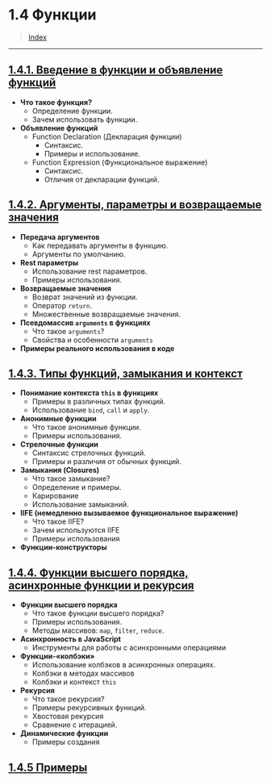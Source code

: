 # **1.4 Функции**

> [Index](./0%20Index.md)

---

## [1.4.1. Введение в функции и объявление функций](./1.4.1%20Введение%20в%20функции%20и%20объявление%20функций.md)

-   **Что такое функция?**
    -   Определение функции.
    -   Зачем использовать функции.
-   **Объявление функций**
    -   Function Declaration (Декларация функции)
        -   Синтаксис.
        -   Примеры и использование.
    -   Function Expression (Функциональное выражение)
        -   Синтаксис.
        -   Отличия от декларации функций.

## [1.4.2. Аргументы, параметры и возвращаемые значения](./1.4.2%20Аргументы,%20параметры%20и%20возвращаемые%20значения.md)

-   **Передача аргументов**
    -   Как передавать аргументы в функцию.
    -   Аргументы по умолчанию.
-   **Rest параметры**
    -   Использование rest параметров.
    -   Примеры использования.
-   **Возвращаемые значения**
    -   Возврат значений из функции.
    -   Оператор `return`.
    -   Множественные возвращаемые значения.
-   **Псевдомассив `arguments` в функциях**
    -   Что такое `arguments`?
    -   Свойства и особенности `arguments`
-   **Примеры реального использования в коде**

## [1.4.3. Типы функций, замыкания и контекст](./1.4.3%20Типы%20функций,%20замыкания%20и%20контекст.md)

-   **Понимание контекста `this` в функциях**
    -   Примеры в различных типах функций.
    -   Использование `bind`, `call` и `apply`.
-   **Анонимные функции**
    -   Что такое анонимные функции.
    -   Примеры использования.
-   **Стрелочные функции**
    -   Синтаксис стрелочных функций.
    -   Примеры и различия от обычных функций.
-   **Замыкания (Closures)**
    -   Что такое замыкание?
    -   Определение и примеры.
    -   Карирование
    -   Использование замыканий.
-   **IIFE (немедленно вызываемое функциональное выражение)**
    -   Что такое IIFE?
    -   Зачем используются IIFE
    -   Примеры использования
-   **Функции-конструкторы**

## [1.4.4. Функции высшего порядка, асинхронные функции и рекурсия](./1.4.4%20Функции%20высшего%20порядка,%20асинхронные%20функции%20и%20рекурсия.md)

-   **Функции высшего порядка**
    -   Что такое функции высшего порядка?
    -   Примеры использования.
    -   Методы массивов: `map`, `filter`, `reduce`.
-   **Асинхронность в JavaScript**
    -   Инструменты для работы с асинхронными операциями
-   **Функции-«колбэки»**
    -   Использование колбэков в асинхронных операциях.
    -   Колбэки в методах массивов
    -   Колбэки и контекст `this`
-   **Рекурсия**
    -   Что такое рекурсия?
    -   Примеры рекурсивных функций.
    -   Хвостовая рекурсия
    -   Сравнение с итерацией.
-   **Динамические функции**
    -   Примеры создания

## [1.4.5 Примеры](./1.4.5%20Примеры.md)
